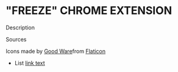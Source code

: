 # "FREEZE" CHROME EXTENSION

Description

Sources

Icons made by [Good Ware](https://www.flaticon.com/authors/good-ware)from [Flaticon](https://www.flaticon.com/)
* List
[link text](https://url.com)